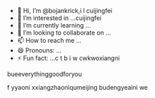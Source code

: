 - 👋 Hi, I’m @bojankrick,i l cuijingfei
- 👀 I’m interested in ...cuijingfei
- 🌱 I’m currently learning ...
- 💞️ I’m looking to collaborate on ...
- 📫 How to reach me ...
- 😄 Pronouns: ...
- ⚡ Fun fact: ...c t b
i w cwkwoxiangni
<!---eeverything smaller than you
bojankrick/bojankrick is a ✨ special ✨ repository because its `README.md` (this file) appears on your GitHub profile.phuiyipianqian
You can click the Preview link to take a look at your changes.
--->bueeverythinggoodforyou
f
yyaoni
xxiangzhaoniqumeijing
budengyeaini
we
